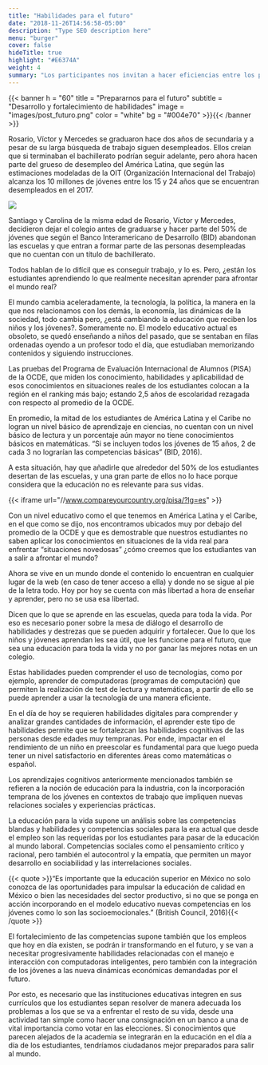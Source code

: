 ```yaml
---
title: "Habilidades para el futuro"
date: "2018-11-26T14:56:58-05:00"
description: "Type SEO description here"
menu: "burger"
cover: false
hideTitle: true
highlight: "#E6374A"
weight: 4
summary: "Los participantes nos invitan a hacer eficiencias entre los países de América Latina para eliminar las barreras institucionales y permitir currículos flexibles y útiles a lo largo de la vida. Millones de trabajos serán automatizados, lo que implica que en el futuro cercano todos vamos a volver a ser entrenados. Pero por ahora, se hace difícil conseguir trabajo, lo que hace pensar que tal vez los estudiantes no están aprendiendo lo que realmente necesitan aprender para afrontar el mundo real. Estas son sólo oportunidades de colaboración para permitirle al sistema educativo adaptarse a las necesidades del siglo XXI."
---
```


{{< banner h = "60" title = "Prepararnos para el futuro" subtitle = "Desarrollo y fortalecimiento de habilidades" image = "images/post_futuro.png" color = "white" bg = "#004e70" >}}{{< /banner >}}

Rosario, Víctor y Mercedes se graduaron hace dos años de secundaria y a pesar de su larga búsqueda de trabajo siguen desempleados. Ellos creían que si terminaban el bachillerato podrían seguir adelante, pero ahora hacen parte del grueso de desempleo del América Latina, que según las estimaciones modeladas de la OIT (Organización Internacional del Trabajo) alcanza los 10 millones de jóvenes entre los 15 y 24 años que se encuentran desempleados en el 2017. 

<!-- 
Aquí va la gráfica de desempleo
-->
![](/educacion-latam/images/preparanos_img_1.png)

Santiago y Carolina de la misma edad de Rosario, Víctor y Mercedes, decidieron dejar el colegio antes de graduarse y hacer parte del 50% de jóvenes que según el Banco Interamericano de Desarrollo (BID) abandonan las escuelas y que entran a formar parte de las personas desempleadas que no cuentan con un título de bachillerato.

Todos hablan de lo difícil que es conseguir trabajo, y lo es. Pero, ¿están los estudiantes aprendiendo lo que realmente necesitan aprender para afrontar el mundo real? 


El mundo cambia aceleradamente, la tecnología, la política, la manera en la que nos relacionamos con los demás, la economía, las dinámicas de la sociedad, todo cambia pero, ¿está cambiando la educación que reciben los niños y los jóvenes?. Someramente no. El modelo educativo actual es obsoleto, se quedó enseñando a niños del pasado, que se sentaban en filas ordenadas oyendo a un profesor todo el día, que estudiaban memorizando contenidos y siguiendo instrucciones. 

Las pruebas del Programa de Evaluación Internacional de Alumnos (PISA) de la OCDE, que miden los conocimiento, habilidades y aplicabilidad de esos conocimientos en situaciones reales de los estudiantes colocan a la región en el ranking más bajo; estando 2,5 años de escolaridad rezagada con respecto al promedio de la OCDE.

En promedio, la mitad de los estudiantes de América Latina y el Caribe no logran un nivel básico de aprendizaje en ciencias, no cuentan con un nivel básico de lectura y un porcentaje aún mayor no tiene conocimientos básicos en matemáticas. “Si se incluyen todos los jóvenes de 15 años, 2 de cada 3 no lograrían las competencias básicas” (BID, 2016).

A esta situación, hay que añadirle que alrededor del 50% de los estudiantes desertan de las escuelas, y una gran parte de ellos no lo hace porque considera que la educación no es relevante para sus vidas. 

{{< iframe url="//www.compareyourcountry.org/pisa/?lg=es" >}}

Con un nivel educativo como el que tenemos en América Latina y el Caribe, en el que como se dijo, nos encontramos ubicados muy por debajo del promedio de la OCDE y que es demostrable que nuestros estudiantes no saben aplicar los conocimientos en situaciones de la vida real para enfrentar “situaciones novedosas” ¿cómo creemos que los estudiantes van a salir a afrontar el mundo?

Ahora se vive en un mundo donde el contenido lo encuentran en cualquier lugar de la web (en caso de tener acceso a ella) y donde no se sigue al pie de la letra todo. Hoy por hoy se cuenta con más libertad a hora de enseñar y aprender, pero no se usa esa libertad. 

Dicen que lo que se aprende en las escuelas, queda para toda la vida. Por eso es necesario poner sobre la mesa de diálogo el desarrollo de habilidades y destrezas que se pueden adquirir y fortalecer. Que lo que los niños y jóvenes aprendan les sea útil, que les funcione para el futuro, que sea una educación para toda la vida y no por ganar las mejores notas en un colegio.

Estas habilidades pueden comprender el uso de tecnologías, como por ejemplo, aprender de computadoras (programas de computación) que permiten la realización de test de lectura y matemáticas, a partir de ello se puede aprender a usar la tecnología de una manera eficiente. 

En el día de hoy se requieren habilidades digitales para comprender y analizar grandes cantidades de información, el aprender este tipo de habilidades permite que se fortalezcan las habilidades cognitivas de las personas desde edades muy tempranas. Por ende, impactar en el rendimiento de un niño en preescolar es fundamental para que luego pueda tener un nivel satisfactorio en diferentes áreas como matemáticas o español.

Los aprendizajes cognitivos anteriormente mencionados también se refieren a la noción de educación para la industria, con la incorporación temprana de los jóvenes en contextos de trabajo que impliquen nuevas relaciones sociales y experiencias prácticas.

La educación para la vida supone un análisis sobre las competencias blandas y habilidades y competencias sociales para la era actual que desde el empleo son las requeridas por los estudiantes para pasar de la educación al mundo laboral. Competencias sociales como el pensamiento crítico y racional, pero también el autocontrol y la empatía, que permiten un mayor desarrollo en sociabilidad y las interrelaciones sociales.


{{< quote >}}“Es importante que la educación superior en México no solo conozca de las oportunidades para impulsar la educación de calidad en México o bien las necesidades del sector productivo, si no que se ponga en acción incorporando en el modelo educativo nuevas competencias en los jóvenes como lo son las socioemocionales.”  (British Council, 2016){{< /quote >}}

El fortalecimiento de las competencias supone también que los empleos que hoy en día existen, se podrán ir transformando en el futuro, y se van a necesitar progresivamente habilidades relacionadas con el manejo e interacción con computadoras inteligentes, pero también con la integración de los jóvenes a las nueva dinámicas económicas demandadas por el futuro.

Por esto, es necesario que las instituciones educativas integren en sus currículos que los estudiantes sepan resolver de manera adecuada los problemas a los que se va a enfrentar el resto de su vida, desde una actividad tan simple como hacer una consignación en un banco a una de vital importancia como votar en las elecciones. Si conocimientos que parecen alejados de la academia se integrarán en la educación en el día a día de los estudiantes, tendríamos ciudadanos mejor preparados para salir al mundo. 